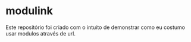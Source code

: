 # modulink
Este repositório foi criado com o intuito de demonstrar como eu costumo usar modulos através de url.
